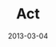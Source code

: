 ---
layout: music 
title: "Act"
series: "Follow the Leader"
date: 2013-03-04 
description: "Brian Tome talks about learning how to act on what the Leader is asking us to do."
audio: "http://www.crossroads.net/players/media/hq/followtheleader-04.mp3"
audio-duration: "41:10"
---